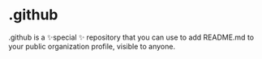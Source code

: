 # .github
.github is a ✨special ✨ repository that you can use to add README.md to your public organization profile, visible to anyone.
